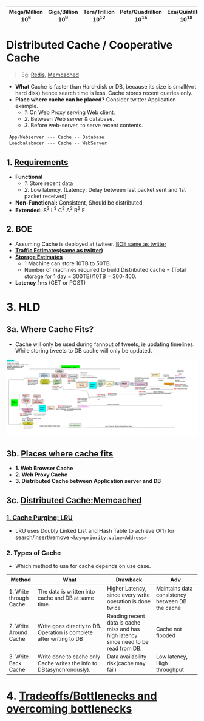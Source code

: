 | Mega/Million 10<sup>6</sup> | Giga/Billion 10<sup>9</sup> | Tera/Trillion 10<sup>12</sup> | Peta/Quadrillion 10<sup>15</sup> | Exa/Quintillion 10<sup>18</sup> | Zeta/Sextillion 10<sup>21</sup> |
| --- | --- | --- | --- | --- | --- |

# Distributed Cache / Cooperative Cache
> Eg: [Redis](https://github.com/amitkumar50/Code-examples/blob/master/System-Design/Concepts/Cache/DB_Caches/Redis/README.md), [Memcached](https://github.com/amitkumar50/Code-examples/blob/master/System-Design/Concepts/Cache/DB_Caches/Memcached/README.md)
- **What** Cache is faster than Hard-disk or DB, because its size is small(wrt hard disk) hence search time is less. Cache stores recent queries only.
- **Place where cache can be placed?** Consider twitter Application example.
  - *1.* On Web Proxy serving Web client.
  - *2.* Between Web server & database.
  - *3.* Before web-server, to serve recent contents.
```c 
 App/Webserver --- Cache -- Database
 Loadbalabncer --- Cache -- WebServer
```

## 1. [Requirements](https://github.com/amitkumar50/Code-examples/tree/master/System-Design/Scalable)
- **Functional**
  - *1.* Store recent data
  - *2.* Low latency. (Latency: Delay between last packet sent and 1st packet received)
- **Non-Functional:** Consistent, Should be distributed
- **Extended:** S<sup>3</sup> L<sup>3</sup> C<sup>2</sup> A<sup>3</sup> R<sup>2</sup> F

## 2. BOE
- Assuming Cache is deployed at twiteer. [BOE same as twitter](https://github.com/amitkumar50/Code-examples/blob/master/System-Design/scalable/twitter/README.md)
- **[Traffic Estimates(same as twitter)](https://github.com/amitkumar50/Code-examples/blob/master/System-Design/scalable/twitter/README.md)**
- **[Storage Estimates](https://github.com/amitkumar50/Code-examples/blob/master/System-Design/scalable/twitter/README.md)**
  - 1 Machine can store 10TB to 50TB.
  - Number of machines required to build Distributed cache = (Total storage for 1 day = 300TB)/10TB = 300-400. 
- **Latency** 1ms (GET or POST)
  
# 3. HLD
## 3a. Where Cache Fits?
- Cache will only be used during fannout of tweets, ie updating timelines. While storing tweets to DB cache will only be updated.
<img src="Distributed_Cache_overall.png" width="1000" />

## 3b. [Places where cache fits](https://github.com/amitkumar50/Code-examples/tree/master/System-Design/Concepts/Cache/Where_Cache_Can_Be_Placed/README.md)
- **1. Web Browser Cache**
- **2. Web Proxy Cache**
- **3. Distributed Cache between Application server and DB**
  
## 3c. [Distributed Cache:Memcached](https://github.com/amitkumar50/Code-examples/tree/master/System-Design/Concepts/Cache/Where_Cache_Can_Be_Placed/README.md)
### [1. Cache Purging: LRU](https://github.com/amitkumar50/Code-examples/blob/master/DS_Questions/Questions/random/LRUCache/lru_cache_key_and_value.md)
  - LRU uses Doubly Linked List and Hash Table to achieve O(1) for search/insert/remove `<key=priority,value=Address>`
  
### 2. Types of Cache
  - Which method to use for cache depends on use case.

|Method|What|Drawback|Adv|
|---|---|---|---|
|1. Write through Cache|The data is written into cache and DB at same time.|Higher Latency, since every write operation is done twice|Maintains data consistency between DB the cache|
|2. Write Around Cache|Write goes directly to DB. Operation is complete after writing to DB|Reading recent data is cache miss and has high latency since need to be read from DB.|Cache not flooded|
|3. Write Back Cache| Write done to cache only Cache writes the info to DB(asynchronously).|Data availability risk(cache may fail)|Low latency, High throughput|

# 4. [Tradeoffs/Bottlenecks and overcoming bottlenecks](https://github.com/amitkumar50/Code-examples/blob/master/System-Design/Concepts/Bottlenecks_of_Distributed_Systems/README.md)
